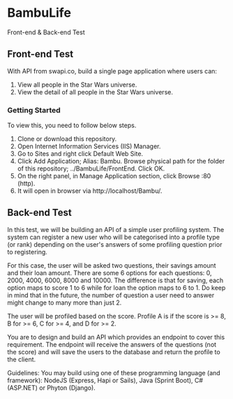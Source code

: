 # BambuLife
Front-end &amp; Back-end Test

## Front-end Test
With API from swapi.co, build a single page application where users can:
1. View all people in the Star Wars universe.
2. View the detail of all people in the Star Wars universe.

### Getting Started
To view this, you need to follow below steps.
1. Clone or download this repository.
2. Open Internet Information Services (IIS) Manager.
3. Go to Sites and right click Default Web Site.
4. Click Add Application; Alias: Bambu. Browse physical path for the folder of this repository; ../BambuLife/FrontEnd. Click OK.
5. On the right panel, in Manage Application section, click Browse :80 (http).
6. It will open in browser via http://localhost/Bambu/.

## Back-end Test
In this test, we will be building an API of a simple user profiling system. The system can register a new user who will be categorised into a profile type (or rank) depending on the user's answers of some profiling question prior to registering.

For this case, the user will be asked two questions, their savings amount and their loan amount. There are some 6 options for each questions: 0, 2000, 4000, 6000, 8000 and 10000. The difference is that for saving, each option maps to score 1 to 6 while for loan the option maps to 6 to 1. Do keep in mind that in the future, the number of question a user need to answer might change to many more than just 2.

The user will be profiled based on the score. Profile A is if the score is >= 8, B for >= 6, C for >= 4, and D for >= 2.

You are to design and build an API which provides an endpoint to cover this requirement. The endpoint will receive the answers of the questions (not the score) and will save the users to the database and return the profile to the client.

Guidelines:
You may build using one of these programming language (and framework): NodeJS (Express, Hapi or Sails), Java (Sprint Boot), C# (ASP.NET) or Phyton (Django).